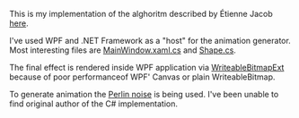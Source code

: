 This is my implementation of the alghoritm described by Étienne Jacob [here](https://necessarydisorder.wordpress.com/2019/02/20/distortion-or-smoke-effect-on-parametric-curves/).

I've used WPF and .NET Framework as a "host" for the animation generator. Most interesting files are [MainWindow.xaml.cs](https://github.com/ksitarek/noiseGifLoop/blob/master/NoiseGifLoop/MainWindow.xaml.cs) and [Shape.cs](https://github.com/ksitarek/noiseGifLoop/blob/master/NoiseGifLoop/Shape.cs).

The final effect is rendered inside WPF application via [WriteableBitmapExt](https://github.com/reneschulte/WriteableBitmapEx) because of poor performanceof WPF' Canvas or plain WriteableBitmap.

To generate animation the [Perlin noise](https://en.wikipedia.org/wiki/Perlin_noise) is being used. I've been unable to find original author of the C# implementation.



